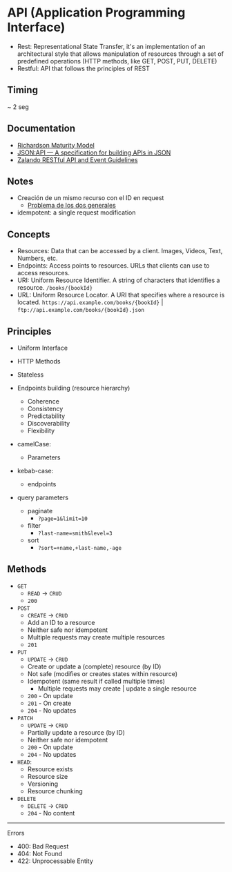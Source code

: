 # API (Application Programming Interface)

- Rest: Representational State Transfer, it's an implementation of an architectural style that allows manipulation of resources through a set of predefined operations (HTTP methods, like GET, POST, PUT, DELETE)
- Restful: API that follows the principles of REST

## Timing

~ 2 seg

## Documentation

- [Richardson Maturity Model](https://martinfowler.com/articles/richardsonMaturityModel.html)
- [JSON:API — A specification for building APIs in JSON](https://jsonapi.org/)
- [Zalando RESTful API and Event Guidelines](https://opensource.zalando.com/restful-api-guidelines/)

## Notes

- Creación de un mismo recurso con el ID en request
  - [Problema de los dos generales](https://en.wikipedia.org/wiki/Two_Generals%27_Problem)
- idempotent: a single request modification

## Concepts

- Resources: Data that can be accessed by a client. Images, Videos, Text, Numbers, etc.
- Endpoints: Access points to resources. URLs that clients can use to access resources.
- URI: Uniform Resource Identifier. A string of characters that identifies a resource. `/books/{bookId}`
- URL: Uniform Resource Locator. A URI that specifies where a resource is located. `https://api.example.com/books/{bookId}` | `ftp://api.example.com/books/{bookId}.json`

## Principles

- Uniform Interface
- HTTP Methods
- Stateless
- Endpoints building (resource hierarchy)
  - Coherence
  - Consistency
  - Predictability
  - Discoverability
  - Flexibility

- camelCase:
  - Parameters
- kebab-case:
  - endpoints

- query parameters
  - paginate
    - `?page=1&limit=10`
  - filter
    - `?last-name=smith&level=3`
  - sort
    - `?sort=+name,+last-name,-age`
## Methods

- `GET`
  - `READ` -> `CRUD`
  - `200`
- `POST`
  - `CREATE` -> `CRUD`
  - Add an ID to a resource
  - Neither safe nor idempotent
  - Multiple requests may create multiple resources
  - `201`
- `PUT`
  - `UPDATE` -> `CRUD`
  - Create or update a (complete) resource (by ID)
  - Not safe (modifies or creates states within resource)
  - Idempotent (same result if called multiple times)
    - Multiple requests may create | update a single resource
  - `200` - On update
  - `201` - On create
  - `204` - No updates
- `PATCH`
  - `UPDATE` -> `CRUD`
  - Partially update a resource (by ID)
  - Neither safe nor idempotent
  - `200` - On update
  - `204` - No updates
- `HEAD`:
  - Resource exists
  - Resource size
  - Versioning
  - Resource chunking
- `DELETE`
  - `DELETE` -> `CRUD`
  - `204` - No content

---
Errors
- 400: Bad Request
- 404: Not Found
- 422: Unprocessable Entity
